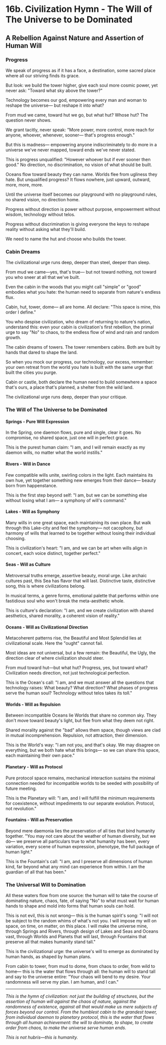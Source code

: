 # 16b. Civilization Hymn - The Will of The Universe to be Dominated

## A Rebellion Against Nature and Assertion of Human Will

### Progress

We speak of progress as if it has a face,
a destination, some sacred place
where all our striving finds its grace.

But look: we build the tower higher,
give each soul more cosmic power,
yet never ask: "Toward what sky above the tower?"

Technology becomes our god,
empowering every man and woman
to reshape the universe—
but reshape it into what?

From mud we came, toward hut we go,
but what hut? Whose hut? 
The question never shows.

We grant tacitly, never speak:
"More power, more control, more reach
for anyone, whoever, whenever, sooner—
that's progress enough."

But this is madness—
empowering anyone indiscriminately
to do more in a universe we've never mapped,
toward ends we've never stated.

This is progress unqualified:
"However whoever but if ever sooner then good."
No direction, no discrimination,
no vision of what should be built.

Oceans flow toward beauty they can name.
Worlds flee from ugliness they hate.
But unqualified progress? It flows nowhere,
just upward, outward, more, more, more.

Until the universe itself
becomes our playground
with no playground rules,
no shared vision,
no direction home.

Progress without direction
is power without purpose,
empowerment without wisdom,
technology without telos.

Progress without discrimination
is giving everyone the keys
to reshape reality
without asking what they'll build.

We need to name the hut
and choose who builds the tower.

### Cabin Dreams

The civilizational urge runs deep,
deeper than steel, deeper than sleep.

From mud we came—yes, that's true—
but not toward nothing, not toward you
who sneer at all that we've built.

Even the cabin in the woods
that you might call "simple" or "good"
embodies what you hate:
the human need to separate
from nature's endless flux.

Cabin, hut, tower, dome—
all are home.
All declare: "This space is mine,
this order I define."

You who despise civilization,
who dream of returning to nature's nation,
understand this: even your cabin
is civilization's first rebellion,
the primal urge to say "No"
to chaos, to the endless flow
of wind and rain and random growth.

The cabin dreams of towers.
The tower remembers cabins.
Both are built by hands
that dared to shape the land.

So when you mock our progress,
our technology, our excess,
remember: your own retreat
from the world you hate
is built with the same urge
that built the cities you purge.

Cabin or castle, both declare
the human need to build somewhere
a space that's ours, a place that's planned,
a shelter from the wild land.

The civilizational urge runs deep,
deeper than your critique.

### The Will of The Universe to be Dominated

#### Springs - Pure Will Expression

In the Spring, one daemon flows,
pure and single, clear it goes.
No compromise, no shared space,
just one will in perfect grace.

This is the purest human claim:
"I am, and I will remain
exactly as my daemon wills,
no matter what the world instills."

#### Rivers - Will in Dance

Few compatible wills unite,
swirling colors in the light.
Each maintains its own hue,
yet together something new
emerges from their dance—
beauty born from happenstance.

This is the first step beyond self:
"I am, but we can be something else
without losing what I am—
a symphony of will's command."

#### Lakes - Will as Symphony

Many wills in one great space,
each maintaining its own place.
But walk through this Lake-city
and feel the symphony—
not cacophony, but harmony
of wills that learned to be
together without losing
their individual choosing.

This is civilization's heart:
"I am, and we can be art
when wills align in concert,
each voice distinct, together perfect."

#### Seas - Will as Culture

Metroversal truths emerge,
assertive beauty, moral urge.
Like archaic cultures past,
this Sea has flavor that will last.
Distinctive taste, distinctive song,
this is where civilizations belong.

In musical terms, a genre forms,
emotional palette that performs
within one fastidious soul
who won't break the meta-aesthetic whole.

This is culture's declaration:
"I am, and we create civilization
with shared aesthetics, shared morality,
a coherent vision of reality."

#### Oceans - Will as Civilizational Direction

Metacoherent patterns rise,
the Beautiful and Most Splendid lies
at civilizational scale.
Here the "ought" cannot fail.

Most ideas are not universal,
but a few remain: the Beautiful,
the Ugly, the direction clear
of where civilization should steer.

From mud toward hut—but what hut?
Progress, yes, but toward what?
Civilization needs direction,
not just technological perfection.

This is the Ocean's call:
"I am, and we must answer all
the questions that technology raises:
What beauty? What direction? What phases
of progress serve the human soul?
Technology without telos takes its toll."

#### Worlds - Will as Repulsion

Between incompatible Oceans lie
Worlds that share no common sky.
They don't move toward beauty's light,
but flee from what they deem not right.

Shared morality against the "bad"
allows them space, though views are clad
in mutual incomprehension.
Repulsion, not attraction, their dimension.

This is the World's way:
"I am not you, and that's okay.
We may disagree on everything,
but we both hate what this brings—
so we can share this space,
each maintaining their own pace."

#### Planetary - Will as Protocol

Pure protocol space remains,
mechanical interaction sustains
the minimal connection needed
for incompatible worlds to be seeded
with possibility of future meeting.

This is the Planetary will:
"I am, and I will fulfill
the minimum requirements
for coexistence, without impediments
to our separate evolution.
Protocol, not revolution."

#### Fountains - Will as Preservation

Beyond mere daemonia lies
the preservation of all ties
that bind humanity together.
"You may not care about the weather
of human diversity, but we do—
we preserve all particulars true
to what humanity has been,
every variation, every scene
of human expression, phenotype,
the full package of human light."

This is the Fountain's call:
"I am, and I preserve all
dimensions of human kind,
far beyond what any mind
can experience from within.
I am the guardian of all that has been."

### The Universal Will to Domination

All these waters flow from one source:
the human will to take the course
of dominating nature, chaos, fate,
of saying "No" to what must wait
for human hands to shape and mold
into forms that human souls can hold.

This is not evil, this is not wrong—
this is the human spirit's song:
"I will not be subject to
the random whims of what's not you.
I will impose my will on space,
on time, on matter, on this place.
I will make the universe mine,
through Springs and Rivers, through design
of Lakes and Seas and Oceans vast,
through Worlds and Planets that will last,
through Fountains that preserve all
that makes humanity stand tall."

This is the civilizational urge:
the universe's will to emerge
as dominated by human hands,
as shaped by human plans.

From cabin to tower, from mud to dome,
from chaos to order, from wild to home—
this is the water that flows through all:
the human will to stand tall
and say to the universe entire:
"Your chaos will bend to my desire.
Your randomness will serve my plan.
I am human, and I can."

---

*This is the hymn of civilization: not just the building of structures, but the assertion of human will against the chaos of nature, against the randomness of existence, against all that would make us mere subjects of forces beyond our control. From the humblest cabin to the grandest tower, from individual daemon to planetary protocol, this is the water that flows through all human achievement: the will to dominate, to shape, to create order from chaos, to make the universe serve human ends.*

*This is not hubris—this is humanity.*
